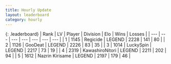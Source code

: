 ```yaml
---
title: Hourly Update
layout: leaderboard
category: hourly
---
```


{: .leaderboard}
| Rank | LV | Player | Division | Elo | Wins | Losses |
| --- | --- | --- | --- | --- | --- | --- |
| <span data-change="0">1</span> | 1145 | <span title="ID: 353063">Regicide</span> | LEGEND | <span data-change="0">2228</span> | <span data-change="0">141</span> | <span data-change="0">80</span> |
| <span data-change="0">2</span> | 1126 | <span title="ID: 416373">GooDeat</span> | LEGEND | <span data-change="0">2226</span> | <span data-change="0">83</span> | <span data-change="0">35</span> |
| <span data-change="0">3</span> | 1014 | <span title="ID: 498412">LuckySpin</span> | LEGEND | <span data-change="0">2217</span> | <span data-change="0">73</span> | <span data-change="0">19</span> |
| <span data-change="1">4</span> | 2319 | <span title="ID: 164871">KawashiroNitori</span> | LEGEND | <span data-change="0">2211</span> | <span data-change="0">202</span> | <span data-change="0">94</span> |
| <span data-change="-1">5</span> | 1612 | <span title="ID: 315148">Nazrin Kirisame</span> | LEGEND | <span data-change="-18">2197</span> | <span data-change="2">179</span> | <span data-change="2">46</span> |